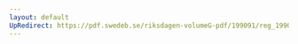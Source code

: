 ```yaml
---
layout: default
UpRedirect: https://pdf.swedeb.se/riksdagen-volumeG-pdf/199091/reg_199091/reg_199091_0723.pdf
---
```

